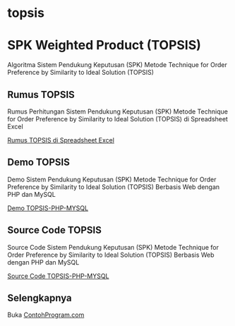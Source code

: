# topsis
SPK Weighted Product (TOPSIS)
=============================

Algoritma Sistem Pendukung Keputusan (SPK) Metode Technique for Order Preference by Similarity to Ideal Solution (TOPSIS)

Rumus TOPSIS 
------------

Rumus Perhitungan Sistem Pendukung Keputusan (SPK) Metode Technique for Order Preference by Similarity to Ideal Solution (TOPSIS) di Spreadsheet Excel

[Rumus TOPSIS di Spreadsheet Excel](http://contohprogram.com/topsis.xls) 

Demo TOPSIS
-----------

Demo Sistem Pendukung Keputusan (SPK) Metode Technique for Order Preference by Similarity to Ideal Solution (TOPSIS) Berbasis Web dengan PHP dan MySQL

[Demo TOPSIS-PHP-MYSQL](http://contohprogram.com/demo/topsis-php) 

Source Code TOPSIS 
------------------

Source Code Sistem Pendukung Keputusan (SPK) Metode Technique for Order Preference by Similarity to Ideal Solution (TOPSIS) Berbasis Web dengan PHP dan MySQL

[Source Code TOPSIS-PHP-MYSQL](http://contohprogram.com/topsis-php-mysql-source-code.php) 

Selengkapnya 
------------

Buka [ContohProgram.com](http://contohprogram.com)
